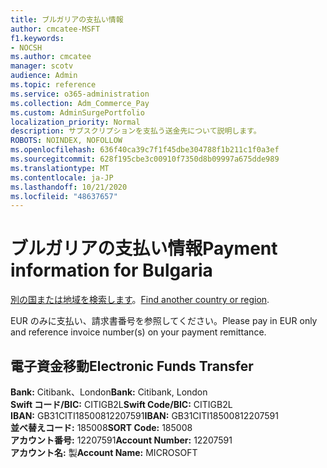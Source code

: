 ```yaml
---
title: ブルガリアの支払い情報
author: cmcatee-MSFT
f1.keywords:
- NOCSH
ms.author: cmcatee
manager: scotv
audience: Admin
ms.topic: reference
ms.service: o365-administration
ms.collection: Adm_Commerce_Pay
ms.custom: AdminSurgePortfolio
localization_priority: Normal
description: サブスクリプションを支払う送金先について説明します。
ROBOTS: NOINDEX, NOFOLLOW
ms.openlocfilehash: 636f40ca39c7f1f45dbe304788f1b211c1f0a3ef
ms.sourcegitcommit: 628f195cbe3c00910f7350d8b09997a675dde989
ms.translationtype: MT
ms.contentlocale: ja-JP
ms.lasthandoff: 10/21/2020
ms.locfileid: "48637657"
---
```

# <a name="payment-information-for-bulgaria"></a><span data-ttu-id="18f48-103">ブルガリアの支払い情報</span><span class="sxs-lookup"><span data-stu-id="18f48-103">Payment information for Bulgaria</span></span>

<span data-ttu-id="18f48-104">[別の国または地域を検索します](../billing-and-payments/pay-for-your-subscription.md)。</span><span class="sxs-lookup"><span data-stu-id="18f48-104">[Find another country or region](../billing-and-payments/pay-for-your-subscription.md).</span></span>

<span data-ttu-id="18f48-105">EUR のみに支払い、請求書番号を参照してください。</span><span class="sxs-lookup"><span data-stu-id="18f48-105">Please pay in EUR only and reference invoice number(s) on your payment remittance.</span></span>

## <a name="electronic-funds-transfer"></a><span data-ttu-id="18f48-106">電子資金移動</span><span class="sxs-lookup"><span data-stu-id="18f48-106">Electronic Funds Transfer</span></span>

<span data-ttu-id="18f48-107">**Bank:** Citibank、London</span><span class="sxs-lookup"><span data-stu-id="18f48-107">**Bank:** Citibank, London</span></span>  
<span data-ttu-id="18f48-108">**Swift コード/BIC:** CITIGB2L</span><span class="sxs-lookup"><span data-stu-id="18f48-108">**Swift Code/BIC:** CITIGB2L</span></span>  
<span data-ttu-id="18f48-109">**IBAN:** GB31CITI18500812207591</span><span class="sxs-lookup"><span data-stu-id="18f48-109">**IBAN:** GB31CITI18500812207591</span></span>  
<span data-ttu-id="18f48-110">**並べ替えコード:** 185008</span><span class="sxs-lookup"><span data-stu-id="18f48-110">**SORT Code:** 185008</span></span>  
<span data-ttu-id="18f48-111">**アカウント番号:** 12207591</span><span class="sxs-lookup"><span data-stu-id="18f48-111">**Account Number:** 12207591</span></span>  
<span data-ttu-id="18f48-112">**アカウント名:** 製</span><span class="sxs-lookup"><span data-stu-id="18f48-112">**Account Name:** MICROSOFT</span></span>  